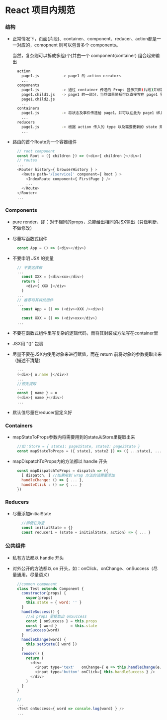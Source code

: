 # React 项目内规范


### 结构

* 正常情况下，页面(片段)、container、component、reducer、action都是一一对应的，comopnent 则可以包含多个 components。

  当然，复杂则可以拆成多组(个)并由一个 component(container) 组合起来输出

  ```bash
    action
      page1.js          -> page1 的 action creators
      ...
    components
      page1.js          -> 通过 container 传递的 Props 显示页面(片段)并绑定事件
      page1.child1.js   -> page1 的一部分，当然如果简短可以直接写在 page1 里
      page1.child2.js   
      ...
    containers
      page1.js          -> 将状态及事件传递给 page1，并可以在此为 page1 绑上生命周期
      ...
    reducers
      page1.js          -> 根据 action 传入的 type 以及需要更新的 state 来更新 Store
      ...
  ```

* 路由的首个Route为一个容器组件

  ```js
    // root component
    const Root = ({ children }) => (<div>{ children }</div>)
    // routes
    ...
    <Router history={ browserHistory } >
      <Route path='/[service]' component={ Root } >
        <IndexRoute component={ FirstPage } />
        ...
      </Route>
    </Router>
    ...
  ```

### Components

* pure render，即：对于相同的props，总能给出相同的JSX输出（只做判断，不做修改）

* 尽量写函数式组件

  ```js
    const App = () => (<div></div>)
  ```

* 不要申明 JSX 的变量

  ```js
    // 不要这样做
    ...
      const XXX = (<div>xxx</div>)
      return (
        <div>{ XXX }</div>
      )
    ...
    // 推荐将其拆成组件
    ...
      const App = () => (<div><XXX /><div>)

      const XXX = () => (<div>xxx</div>)
    ...
  ```

* 不要在函数式组件里写复杂的逻辑代码，而将其封装成方法写在container里

* JSX用 “()” 包裹

* 尽量不要在JSX内使用对象来进行赋值，而在 return 前将对象的参数提取出来（描述不清楚）

  ```js
    ...
    (<div>{ o.name }</div>)
    ...
    //预先提取
    ...
    const { name } = o
    (<div>{ name }</div>)
    ...
  ```

* 默认值尽量在reducer里定义好

### Containers

* mapStateToProps参数内将需要用到的state从Store里提取出来

  ```js
    //如：Store = { state1: page1State, state2: page2State }
    const mapStateToProps = ({ state1, state2 }) => ({ ...state1, ...state2 })
  ```

* mapDispatchToProps内的方法都以 handle 开头

  ```js
    const mapDispatchToProps = dispatch => ({
      [ dispatch, ] //如果用到 wrap 方法的话需要添加
      handleChange: () => { ... },
      handleClick : () => { ... }
    })
  ```

### Reducers

* 尽量添加initialState

  ```js
      //即使它为空
      const initialState = {}
      const reducer1 = (state = initialState, action) => { ... }
  ```

### 公共组件

* 私有方法都以 handle 开头

* 对外公开的方法都以 on 开头，如：onClick、onChange、onSuccess（尽量通用，尽量语义）

  ```js
    //common component
    class Test extends Component {
      constructor(props) {
        super(props)
        this.state = { word: '' }
      }
      handleSuccess() {
        //从 props 里提取出 onSuccess
        const { onSuccess } = this.props
        const { word }      = this.state
        onSuccess(word)
      }
      handleChange(word) {
        this.setState({ word })
      }
      render() {
        return (
          <div>
            <input type='text'   onChange={ e => this.handleChange(e.target.value) } />
            <input type='button' onClick={ this.handleSuccess } />
          </div>
        )
      }
    }

    //
    ...
    <Test onSuccess={ word => console.log(word) } />
    ...

  ```
